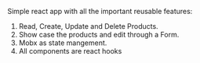 Simple react app with all the important reusable features:
1. Read, Create, Update and Delete Products.
2. Show case the products and edit through a Form.
3. Mobx as state mangement.
4. All components are react hooks 
